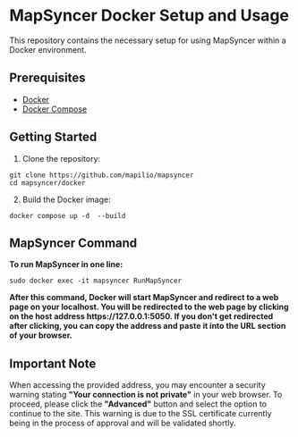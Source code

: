 <!DOCTYPE html>
<html lang="en">
<head>
  <meta charset="UTF-8">
  <meta name="viewport" content="width=device-width, initial-scale=1.0">
</head>
<body>

  <h1>MapSyncer Docker Setup and Usage</h1>

  <p>This repository contains the necessary setup for using MapSyncer within a Docker environment. </p>

  <h2>Prerequisites</h2>
  <ul>
    <li><a href="https://www.docker.com/" target="_blank">Docker</a></li>
    <li><a href="https://docs.docker.com/compose/" target="_blank">Docker Compose</a></li>
  </ul>

  <h2>Getting Started</h2>
  <ol>
    <li>Clone the repository:</li>
  </ol>

  <pre><code>git clone https://github.com/mapilio/mapsyncer
cd mapsyncer/docker</code></pre>

  <ol start="2">
    <li>Build the Docker image:</li>
  </ol>

  <pre><code>docker compose up -d  --build</code></pre>


  <h2>MapSyncer Command</h2>

  <strong>To run MapSyncer in one line:</strong>

  <pre><code>sudo docker exec -it mapsyncer RunMapSyncer</code></pre>
  <p><b>After this command, Docker will start MapSyncer and redirect to a web page on your localhost. You will be redirected to the web page by clicking on the host address https://127.0.0.1:5050. If you don't get redirected after clicking, you can copy the address and paste it into the URL section of your browser.</b></p>
  
  <h2>Important Note</h2>
  <p>
    When accessing the provided address, you may encounter a security warning stating <b>"Your connection is not private"</b> in your web browser. To proceed, please click the <b>"Advanced"</b> button and select the option to continue to the site. This warning is due to the SSL certificate currently being in the process of approval and will be validated shortly.
  </p>

</body>
</html>
